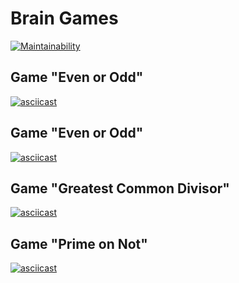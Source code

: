 
# Brain Games

[![Maintainability](https://api.codeclimate.com/v1/badges/a99a88d28ad37a79dbf6/maintainability)](https://codeclimate.com/github/codeclimate/codeclimate/maintainability)

## Game "Even or Odd"

[![asciicast](https://asciinema.org/a/VHLXY0gLeqYG27xpyZ6LKL1C7.svg)](https://asciinema.org/a/VHLXY0gLeqYG27xpyZ6LKL1C7)

## Game "Even or Odd"

[![asciicast](https://asciinema.org/a/pP9a0msPDofUcnzGE5PbHSnsK.svg)](https://asciinema.org/a/pP9a0msPDofUcnzGE5PbHSnsK)

## Game "Greatest Common Divisor"

[![asciicast](https://asciinema.org/a/1pfMtRanN5kY5S6ZcixvK3gUJ.svg)](https://asciinema.org/a/1pfMtRanN5kY5S6ZcixvK3gUJ)

## Game "Prime on Not"

[![asciicast](https://asciinema.org/a/h4xyGh4lcHmkm0iOrZLql3GOk.svg)](https://asciinema.org/a/h4xyGh4lcHmkm0iOrZLql3GOk)